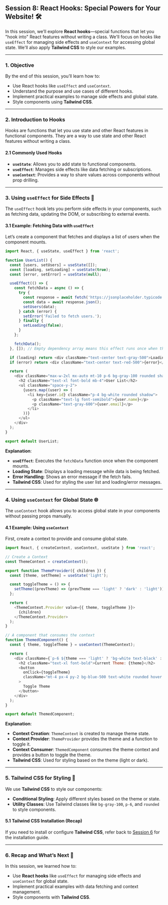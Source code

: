 ## **Session 8: React Hooks: Special Powers for Your Website!** 🛠️

In this session, we’ll explore **React hooks**—special functions that let you "hook into" React features without writing a class. We'll focus on hooks like `useEffect` for managing side effects and `useContext` for accessing global state. We'll also apply **Tailwind CSS** to style our examples.

---

### **1. Objective**

By the end of this session, you’ll learn how to:
- Use React hooks like `useEffect` and `useContext`.
- Understand the purpose and use cases of different hooks.
- Implement practical examples to manage side effects and global state.
- Style components using **Tailwind CSS**.

---

### **2. Introduction to Hooks**

Hooks are functions that let you use state and other React features in functional components. They are a way to use state and other React features without writing a class.

#### **2.1 Commonly Used Hooks**

- **`useState`**: Allows you to add state to functional components.
- **`useEffect`**: Manages side effects like data fetching or subscriptions.
- **`useContext`**: Provides a way to share values across components without prop drilling.

---

### **3. Using `useEffect` for Side Effects** 🔄

The `useEffect` hook lets you perform side effects in your components, such as fetching data, updating the DOM, or subscribing to external events.

#### **3.1 Example: Fetching Data with `useEffect`**

Let’s create a component that fetches and displays a list of users when the component mounts.

```javascript
import React, { useState, useEffect } from 'react';

function UserList() {
  const [users, setUsers] = useState([]);
  const [loading, setLoading] = useState(true);
  const [error, setError] = useState(null);

  useEffect(() => {
    const fetchData = async () => {
      try {
        const response = await fetch('https://jsonplaceholder.typicode.com/users');
        const data = await response.json();
        setUsers(data);
      } catch (error) {
        setError('Failed to fetch users.');
      } finally {
        setLoading(false);
      }
    };

    fetchData();
  }, []); // Empty dependency array means this effect runs once when the component mounts

  if (loading) return <div className="text-center text-gray-500">Loading...</div>;
  if (error) return <div className="text-center text-red-500">{error}</div>;

  return (
    <div className="max-w-2xl mx-auto mt-10 p-6 bg-gray-100 rounded shadow-lg">
      <h2 className="text-xl font-bold mb-4">User List</h2>
      <ul className="space-y-2">
        {users.map((user) => (
          <li key={user.id} className="p-4 bg-white rounded shadow">
            <p className="text-lg font-semibold">{user.name}</p>
            <p className="text-gray-600">{user.email}</p>
          </li>
        ))}
      </ul>
    </div>
  );
}

export default UserList;
```

**Explanation**:
- **`useEffect`**: Executes the `fetchData` function once when the component mounts.
- **Loading State**: Displays a loading message while data is being fetched.
- **Error Handling**: Shows an error message if the fetch fails.
- **Tailwind CSS**: Used for styling the user list and loading/error messages.

---

### **4. Using `useContext` for Global State** 🌐

The `useContext` hook allows you to access global state in your components without passing props manually.

#### **4.1 Example: Using `useContext`**

First, create a context to provide and consume global state.

```javascript
import React, { createContext, useContext, useState } from 'react';

// Create a Context
const ThemeContext = createContext();

export function ThemeProvider({ children }) {
  const [theme, setTheme] = useState('light');

  const toggleTheme = () => {
    setTheme((prevTheme) => (prevTheme === 'light' ? 'dark' : 'light'));
  };

  return (
    <ThemeContext.Provider value={{ theme, toggleTheme }}>
      {children}
    </ThemeContext.Provider>
  );
}

// A component that consumes the context
function ThemedComponent() {
  const { theme, toggleTheme } = useContext(ThemeContext);

  return (
    <div className={`p-6 ${theme === 'light' ? 'bg-white text-black' : 'bg-gray-800 text-white'} rounded shadow`}>
      <h2 className="text-xl font-bold">Current Theme: {theme}</h2>
      <button
        onClick={toggleTheme}
        className="mt-4 px-4 py-2 bg-blue-500 text-white rounded hover:bg-blue-600"
      >
        Toggle Theme
      </button>
    </div>
  );
}

export default ThemedComponent;
```

**Explanation**:
- **Context Creation**: `ThemeContext` is created to manage theme state.
- **Context Provider**: `ThemeProvider` provides the theme and a function to toggle it.
- **Context Consumer**: `ThemedComponent` consumes the theme context and provides a button to toggle the theme.
- **Tailwind CSS**: Used for styling based on the theme (light or dark).

---

### **5. Tailwind CSS for Styling** 🎨

We use **Tailwind CSS** to style our components:
- **Conditional Styling**: Apply different styles based on the theme or state.
- **Utility Classes**: Use Tailwind classes like `bg-gray-100`, `p-6`, and `rounded` to style components.

#### **5.1 Tailwind CSS Installation (Recap)**

If you need to install or configure **Tailwind CSS**, refer back to [Session 6](#) for the installation guide.

---

### **6. Recap and What’s Next** 🔄

In this session, we learned how to:
- Use **React hooks** like `useEffect` for managing side effects and `useContext` for global state.
- Implement practical examples with data fetching and context management.
- Style components with **Tailwind CSS**.
